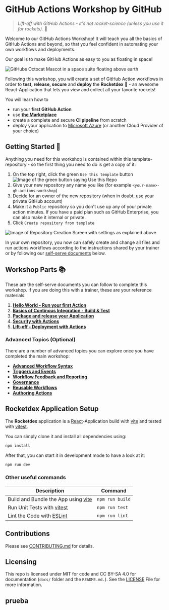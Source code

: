 # GitHub Actions Workshop by GitHub

> *Lift-off with GitHub Actions - it's not rocket-science (unless you use it for rockets).* 🚀

Welcome to our GitHub Actions Workshop! It will teach you all the basics of GitHub Actions and beyond, so that you feel confident in automating your own workflows and deployments.

Our goal is to make GitHub Actions as easy to you as floating in space!

![GitHubs Octocat Mascot in a space suite floating above earth](docs/images/octonaut.jpg)

Following this workshop, you will create a set of GitHub Action workflows in order to **test, release, secure** and **deploy** the **Rocketdex** 🚀 - an awesome React-Application that lets you view and collect all your favorite rockets!

You will learn how to

- run your **first GitHub Action**
- use [**the Marketplace**](https://github.com/marketplace)
- create a complete and secure **CI pipeline** from scratch
- deploy your application to [Microsoft Azure](https://azure.com/) (or another Cloud Provider of your choice)

## Getting Started 🚀

Anything you need for this workshop is contained within this template-repository - so the first thing you need to do is get a copy of it:

1. On the top right, click the green `Use this template` button
    ![Image of the green button saying Use this Repo](./docs/images/setsup_use-this-template.png)
2. Give your new repository any name you like (for example `<your-name>-gh-actions-workshop`)
3. Decide for an owner of the new repository (when in doubt, use your private GitHub account)
4. Make it a `Public` repository so you don't use up any of your private action minutes.  If you have a paid plan such as GitHub Enterprise, you can also make it internal or private.
5. Click `Create repository from template`

![Image of Repository Creation Screen with settings as explained above](docs/images/setup_create-repo.png)

In your own repository, you now can safely create and change all files and run actions workflows according to the instructions shared by your trainer or by following our [self-serve documents](#workshop-parts-) below.

## Workshop Parts 📚

These are the self-serve documents you can follow to complete this workshop. If you are doing this with a trainer, these are your reference materials:

1. **[Hello World - Run your first Action](./docs/001-hello-world.md)**
2. **[Basics of Continous Integration - Build & Test](./docs/002-basics-of-ci-with-actions.md)**
3. **[Package and release your Application](./docs/003-packaging.md)**
4. **[Security with Actions](./docs/004-security.md)**
5. **[Lift-off - Deployment with Actions](./docs/005-deployment.md)**

### Advanced Topics (Optional)

There are a number of advanced topics you can explore once you have completed the main workshop:

- **[Advanced Workflow Syntax](./docs/301-advanced-workflow-syntax.md)**
- **[Triggers and Events](./docs/302-triggers-and-events.md)**
- **[Workflow Feedback and Reporting](./docs/303-workflow-feedback-and-reporting.md)**
- **[Governance](./docs/304-governance.md)**
- **[Reusable Workflows](./docs/305-reusable-workflows.md)**
- **[Authoring Actions](./docs/306-authoring-actions.md)**

## Rocketdex  Application Setup

The **Rocketdex** application is a [React](https://reactjs.org/)-Application build with [vite](https://vitejs.dev/) and tested with [vitest](https://vitest.dev/).

You can simply clone it and install all dependencies using:

```sh
npm install
```

After that, you can start it in development mode to have a look at it:

```sh
npm run dev
```

### Other useful commands

| Description                                               | Command         |
| --------------------------------------------------------- | --------------- |
| Build and Bundle the App using [vite](https://vitejs.dev) | `npm run build` |
| Run Unit Tests with [vitest](https://vitest.dev/)         | `npm run test`  |
| Lint the Code with [ESLint](https://eslint.org/)          | `npm run lint`  |

## Contributions

Please see [CONTRIBUTING.md](./CONTRIBUTING.md) for details.

## Licensing

This repo is licensed under MIT for code and CC BY-SA 4.0 for documentation (`docs/` folder and the `README.md.`). See the [LICENSE](./LICENSE) File for more information.


## prueba
